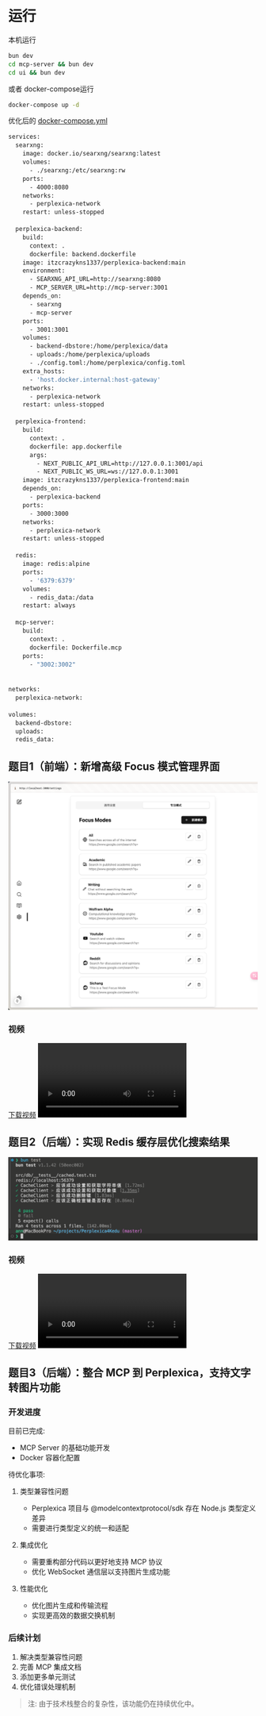 # 运行

本机运行

```bash
bun dev
cd mcp-server && bun dev
cd ui && bun dev
```

或者 docker-compose运行

```bash
docker-compose up -d
```

优化后的 [docker-compose.yml](docker-compose.yml)

```bash
services:
  searxng:
    image: docker.io/searxng/searxng:latest
    volumes:
      - ./searxng:/etc/searxng:rw
    ports:
      - 4000:8080
    networks:
      - perplexica-network
    restart: unless-stopped

  perplexica-backend:
    build:
      context: .
      dockerfile: backend.dockerfile
    image: itzcrazykns1337/perplexica-backend:main
    environment:
      - SEARXNG_API_URL=http://searxng:8080
      - MCP_SERVER_URL=http://mcp-server:3001
    depends_on:
      - searxng
      - mcp-server
    ports:
      - 3001:3001
    volumes:
      - backend-dbstore:/home/perplexica/data
      - uploads:/home/perplexica/uploads
      - ./config.toml:/home/perplexica/config.toml
    extra_hosts:
      - 'host.docker.internal:host-gateway'
    networks:
      - perplexica-network
    restart: unless-stopped

  perplexica-frontend:
    build:
      context: .
      dockerfile: app.dockerfile
      args:
        - NEXT_PUBLIC_API_URL=http://127.0.0.1:3001/api
        - NEXT_PUBLIC_WS_URL=ws://127.0.0.1:3001
    image: itzcrazykns1337/perplexica-frontend:main
    depends_on:
      - perplexica-backend
    ports:
      - 3000:3000
    networks:
      - perplexica-network
    restart: unless-stopped

  redis:
    image: redis:alpine
    ports:
      - '6379:6379'
    volumes:
      - redis_data:/data
    restart: always

  mcp-server:
    build:
      context: .
      dockerfile: Dockerfile.mcp
    ports:
      - "3002:3002"


networks:
  perplexica-network:

volumes:
  backend-dbstore:
  uploads:
  redis_data:

```

## 题目1（前端）：新增高级 Focus 模式管理界面

![image](docs/image.png)

### 视频

[下载视频](docs/Screen%20Recording%202024-12-24%20at%2015.47.49.mov)
<video src="docs/Screen%20Recording%202024-12-24%20at%2015.47.49.mov" controls="controls" style="max-width: 730px;">
</video>

## 题目2（后端）：实现 Redis 缓存层优化搜索结果

![image](docs/image1.png)

### 视频

[下载视频](docs/Screen%20Recording%202024-12-24%20at%2016.20.35.mov)
<video src="docs/Screen%20Recording%202024-12-24%20at%2016.20.35.mov" controls="controls" style="max-width: 730px;">
</video>

## 题目3（后端）：整合 MCP 到 Perplexica，支持文字转图片功能

### 开发进度

目前已完成:

- MCP Server 的基础功能开发
- Docker 容器化配置

待优化事项:

1. 类型兼容性问题
   - Perplexica 项目与 @modelcontextprotocol/sdk 存在 Node.js 类型定义差异
   - 需要进行类型定义的统一和适配

2. 集成优化
   - 需要重构部分代码以更好地支持 MCP 协议
   - 优化 WebSocket 通信层以支持图片生成功能

3. 性能优化
   - 优化图片生成和传输流程
   - 实现更高效的数据交换机制

### 后续计划

1. 解决类型兼容性问题
2. 完善 MCP 集成文档
3. 添加更多单元测试
4. 优化错误处理机制

> 注: 由于技术栈整合的复杂性，该功能仍在持续优化中。
